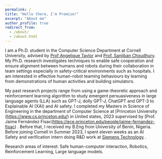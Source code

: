 ```yaml
---
permalink: /
title: "Hello there, I'm Promise!"
excerpt: "About me"
author_profile: true
redirect_from: 
  - /about/
  - /about.html
---
```


I am a Ph.D. student in the Computer Science Department at Cornell University, advised by  [Prof Angelique Taylor](https://www.angeliquemtaylor.com/) and [Prof. Sanjiban Choudhury](https://www.sanjibanchoudhury.com/).
My Ph.D. research investigates techniques to enable safe cooperation and ensure alignment between humans and robots during their collaboration in team settings especially  in safety-critical environments such as hospitals. I am interested in effective human-robot teaming behaviours by learning from demonstrations of human activities and building simulators.

My past research projects range from using a  game-theoretic approach and reinforcement learning algorithm to study emergent persuasiveness in large language agents (LLA) such as GPT-J, dolly GPT-J, ChatGPT and GPT-3 to Explainable AI (XAI) and AI safety.
I completed my Masters in Science of Engineering in the department of Computer Science at [Princeton University (https://www.cs.princeton.edu/)  in United states, 2023 supervised by [Prof. Jaime Fernández Fisac(https://ece.princeton.edu/people/jaime-fernandez-fisac) . Before that, I received my B.Eng from University of Benin, Nigeria. Before joining Cornell in Summer 2023, I spent eleven weeks as an AI Safety and verification intern doing R&D work at [ Siemens Technology](https://www.siemens.com/global/en.html) .

Research areas of interest: Safe human-computer interaction, Robotics, Reinforcement Learning,  Large language models.